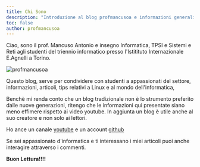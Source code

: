 ```yaml
---
title: Chi Sono
description: "Introduzione al blog profmancusoa e informazioni generali"
toc: false
author: profmancusoa
---
```


Ciao, sono il prof. Mancuso Antonio e insegno Informatica, TPSI e Sistemi e Reti agli studenti del triennio informatico presso l'Istitituto Internazionale E.Agnelli a Torino.

![profmancusoa](profmancusoa.jpg)

Questo blog, serve per condividere con studenti a appassionati del settore, informazioni, articoli, tips relativi a Linux e al mondo dell'informatica,

Benchè mi renda conto che un blog tradizionale non è lo strumento preferito dalle nuove generazioni, ritengo che le informazioni qui presentate siano meno effimere rispetto ai video youtube. In aggiunta un blog è utile anche al suo creatore e non solo ai lettori.

Ho ance un canale [youtube](https://www.youtube.com/@profmancusoa) e un account [github](https://github.com/profmancusoa)

Se sei appassionato d'informatica e ti interessano i miei articoli puoi anche interagire attraverso i commenti.

**Buon Lettura!!!!**
